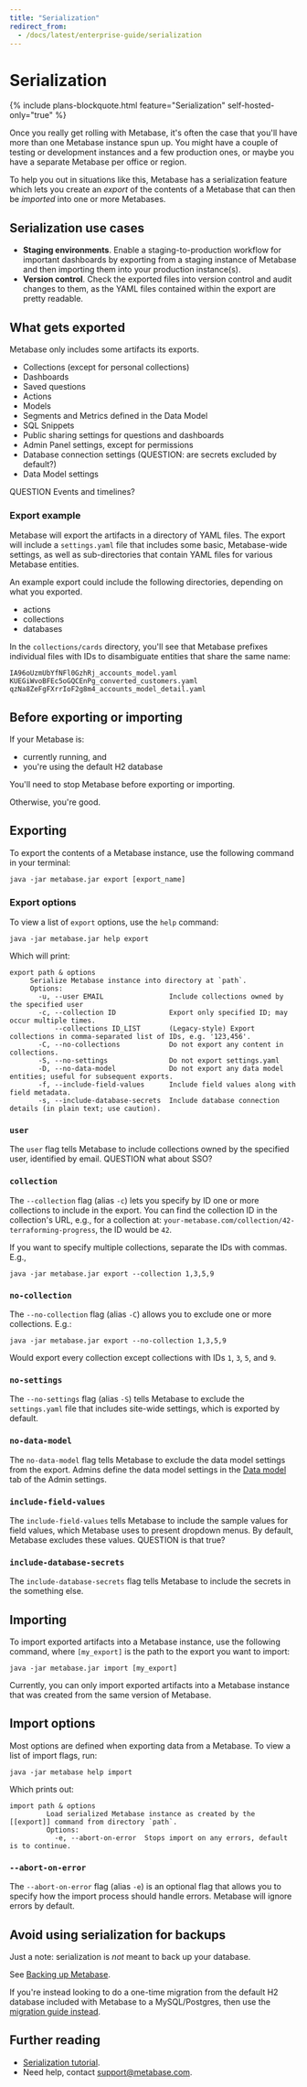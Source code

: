 ```yaml
---
title: "Serialization"
redirect_from:
  - /docs/latest/enterprise-guide/serialization
---
```


# Serialization

{% include plans-blockquote.html feature="Serialization" self-hosted-only="true" %}

Once you really get rolling with Metabase, it's often the case that you'll have more than one Metabase instance spun up. You might have a couple of testing or development instances and a few production ones, or maybe you have a separate Metabase per office or region.

To help you out in situations like this, Metabase has a serialization feature which lets you create an _export_ of the contents of a Metabase that can then be _imported_ into one or more Metabases. 

## Serialization use cases

- **Staging environments**. Enable a staging-to-production workflow for important dashboards by exporting from a staging instance of Metabase and then importing them into your production instance(s).
- **Version control**. Check the exported files into version control and audit changes to them, as the YAML files contained within the export are pretty readable.

## What gets exported

Metabase only includes some artifacts its exports.

- Collections (except for personal collections)
- Dashboards
- Saved questions
- Actions
- Models
- Segments and Metrics defined in the Data Model
- SQL Snippets
- Public sharing settings for questions and dashboards
- Admin Panel settings, except for permissions
- Database connection settings (QUESTION: are secrets excluded by default?)
- Data Model settings

QUESTION Events and timelines?

### Export example

Metabase will export the artifacts in a directory of YAML files. The export will include a `settings.yaml` file that includes some basic, Metabase-wide settings, as well as sub-directories that contain YAML files for various Metabase entities.

An example export could include the following directories, depending on what you exported.

- actions
- collections
- databases

In the `collections/cards` directory, you'll see that Metabase prefixes individual files with IDs to disambiguate entities that share the same name:

```
IA96oUzmUbYfNFl0GzhRj_accounts_model.yaml
KUEGiWvoBFEc5oGQCEnPg_converted_customers.yaml
qzNa8ZeFgFXrrIoF2g8m4_accounts_model_detail.yaml
```

## Before exporting or importing

If your Metabase is:

- currently running, and 
- you're using the default H2 database

You'll need to stop Metabase before exporting or importing.

Otherwise, you're good.

## Exporting

To export the contents of a Metabase instance, use the following command in your terminal:

```
java -jar metabase.jar export [export_name] 
```

### Export options

To view a list of `export` options, use the `help` command:

```
java -jar metabase.jar help export
```

Which will print:

```
export path & options
	 Serialize Metabase instance into directory at `path`.
	 Options:
	   -u, --user EMAIL                Include collections owned by the specified user
	   -c, --collection ID             Export only specified ID; may occur multiple times.
	       --collections ID_LIST       (Legacy-style) Export collections in comma-separated list of IDs, e.g. '123,456'.
	   -C, --no-collections            Do not export any content in collections.
	   -S, --no-settings               Do not export settings.yaml
	   -D, --no-data-model             Do not export any data model entities; useful for subsequent exports.
	   -f, --include-field-values      Include field values along with field metadata.
	   -s, --include-database-secrets  Include database connection details (in plain text; use caution).
```

### `user`

The `user` flag tells Metabase to include collections owned by the specified user, identified by email. QUESTION what about SSO?

### `collection`

The `--collection` flag (alias `-c`) lets you specify by ID one or more collections to include in the export. You can find the collection ID in the collection's URL, e.g., for a collection at: `your-metabase.com/collection/42-terraforming-progress`, the ID would be `42`.

If you want to specify multiple collections, separate the IDs with commas. E.g., 

```
java -jar metabase.jar export --collection 1,3,5,9
```

### `no-collection`

The `--no-collection` flag (alias `-C`) allows you to exclude one or more collections. E.g.:

```
java -jar metabase.jar export --no-collection 1,3,5,9
```

Would export every collection except collections with IDs `1`, `3`, `5`, and `9`.

### `no-settings`

The `--no-settings` flag (alias `-S`) tells Metabase to exclude the `settings.yaml` file that includes site-wide settings, which is exported by default.

### `no-data-model`

The `no-data-model` flag tells Metabase to exclude the data model settings from the export. Admins define the data model settings in the [Data model](../data-modeling/metadata-editing) tab of the Admin settings.

### `include-field-values`

The `include-field-values` tells Metabase to include the sample values for field values, which Metabase uses to present dropdown menus. By default, Metabase excludes these values. QUESTION is that true? 

### `include-database-secrets`

The `include-database-secrets` flag tells Metabase to include the secrets in the something else.

## Importing

To import exported artifacts into a Metabase instance, use the following command, where `[my_export]` is the path to the export you want to import:

```
java -jar metabase.jar import [my_export]
```

Currently, you can only import exported artifacts into a Metabase instance that was created from the same version of Metabase.

## Import options

Most options are defined when exporting data from a Metabase. To view a list of import flags, run:

```
java -jar metabase help import

```

Which prints out:

```
import path & options
         Load serialized Metabase instance as created by the [[export]] command from directory `path`.
         Options:
           -e, --abort-on-error  Stops import on any errors, default is to continue.
```
### `--abort-on-error`

The `--abort-on-error` flag (alias `-e`) is an optional flag that allows you to specify how the import process should handle errors. Metabase will ignore errors by default.

## Avoid using serialization for backups

Just a note: serialization is _not_ meant to back up your database.

See [Backing up Metabase](./backing-up-metabase-application-data.md).

If you're instead looking to do a one-time migration from the default H2 database included with Metabase to a MySQL/Postgres, then use the [migration guide instead](./migrating-from-h2.md).

## Further reading

- [Serialization tutorial](https://www.metabase.com/learn/administration/serialization).
- Need help, contact [support@metabase.com](mailto:support@metabase.com).
